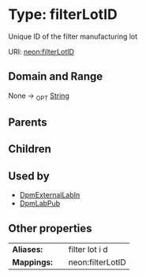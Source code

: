 
# Type: filterLotID


Unique ID of the filter manufacturing lot

URI: [neon:filterLotID](https://data.neonscience.org/filterLotID)


## Domain and Range

None ->  <sub>OPT</sub> [String](types/String.md)

## Parents


## Children


## Used by

 * [DpmExternalLabIn](DpmExternalLabIn.md)
 * [DpmLabPub](DpmLabPub.md)

## Other properties

|  |  |  |
| --- | --- | --- |
| **Aliases:** | | filter lot i d |
| **Mappings:** | | neon:filterLotID |

